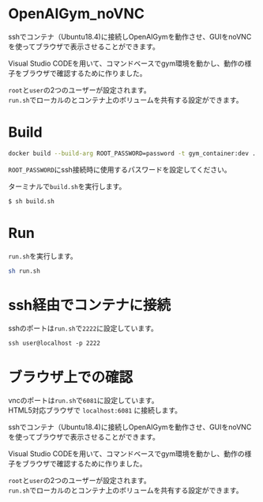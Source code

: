 # OpenAIGym_noVNC 
sshでコンテナ（Ubuntu18.4)に接続しOpenAIGymを動作させ、GUIをnoVNCを使ってブラウザで表示させることができます。  
  
Visual Studio CODEを用いて、コマンドベースでgym環境を動かし、動作の様子をブラウザで確認するために作りました。  

`root`と`user`の2つのユーザーが設定されます。  
`run.sh`でローカルのとコンテナ上のボリュームを共有する設定ができます。  

# Build
```bash:build.sh
docker build --build-arg ROOT_PASSWORD=password -t gym_container:dev .
```  

`ROOT_PASSWORD`にssh接続時に使用するパスワードを設定してください。  

ターミナルで`build.sh`を実行します。  
```bash
$ sh build.sh
```

# Run
`run.sh`を実行します。  
```bash
sh run.sh
```

# ssh経由でコンテナに接続
sshのポートは`run.sh`で`2222`に設定しています。  
```bash:sshで接続
ssh user@localhost -p 2222
```
# ブラウザ上での確認
vncのポートは`run.sh`で`6081`に設定しています。  
HTML5対応ブラウザで `localhost:6081` に接続します。  

sshでコンテナ（Ubuntu18.4)に接続しOpenAIGymを動作させ、GUIをnoVNCを使ってブラウザで表示させることができます。  
  
Visual Studio CODEを用いて、コマンドベースでgym環境を動かし、動作の様子をブラウザで確認するために作りました。  

`root`と`user`の2つのユーザーが設定されます。  
`run.sh`でローカルのとコンテナ上のボリュームを共有する設定ができます。  
